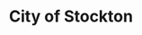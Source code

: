 ---
title: City of Stockton
state: California
description: The data is supplied by the City of Stockton.
logo: https://upload.wikimedia.org/wikipedia/commons/thumb/4/45/Seal_of_Stockton%2C_California.png/200px-Seal_of_Stockton%2C_California.png
---